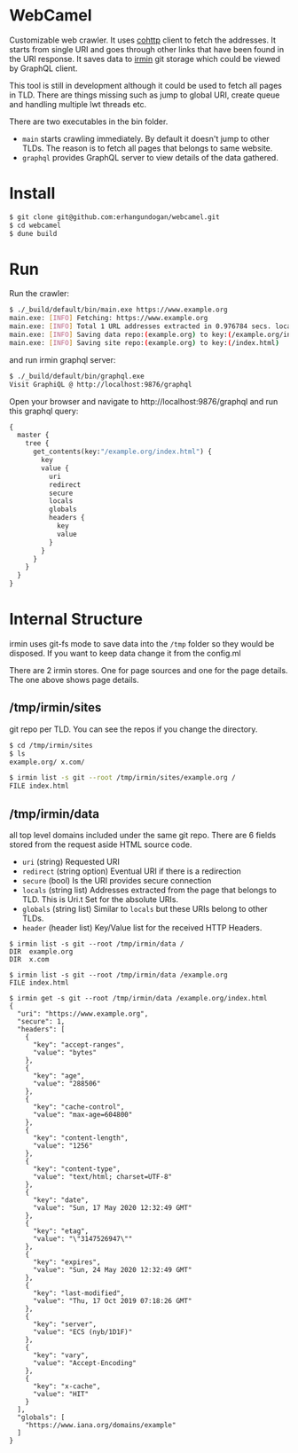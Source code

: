 # WebCamel

Customizable web crawler. It uses [cohttp](https://github.com/mirage/ocaml-cohttp) client to fetch the addresses. It starts from single URI and goes through other links that have been found in the URI response. It saves data to [irmin](https://github.com/mirage/irmin) git storage which could be viewed by GraphQL client.

This tool is still in development although it could be used to fetch all pages in TLD. There are things missing such as jump to global URI, create queue and handling multiple lwt threads etc. 

There are two executables in the bin folder.

- `main` starts crawling immediately. By default it doesn't jump to other TLDs. The reason is to fetch all pages that belongs to same website.
- `graphql` provides GraphQL server to view details of the data gathered. 

Install
=======

```bash
$ git clone git@github.com:erhangundogan/webcamel.git
$ cd webcamel
$ dune build
```

Run
===

Run the crawler:

```bash
$ ./_build/default/bin/main.exe https://www.example.org
main.exe: [INFO] Fetching: https://www.example.org
main.exe: [INFO] Total 1 URL addresses extracted in 0.976784 secs. locals: 0, globals: 1
main.exe: [INFO] Saving data repo:(example.org) to key:(/example.org/index.html)
main.exe: [INFO] Saving site repo:(example.org) to key:(/index.html)
```

and run irmin graphql server:

```bash
$ ./_build/default/bin/graphql.exe
Visit GraphiQL @ http://localhost:9876/graphql
```

Open your browser and navigate to http://localhost:9876/graphql and run this graphql query:

```graphql
{
  master {
    tree {
      get_contents(key:"/example.org/index.html") {
        key
        value {
          uri
          redirect
          secure
          locals
          globals
          headers {
            key
            value
          }
        }
      }
    }
  }
}
```


Internal Structure
==================

irmin uses git-fs mode to save data into the `/tmp` folder so they would be disposed. If you want to keep data change it from the config.ml

There are 2 irmin stores. One for page sources and one for the page details. The one above shows page details.

## /tmp/irmin/sites

git repo per TLD. You can see the repos if you change the directory.
```bash
$ cd /tmp/irmin/sites
$ ls
example.org/ x.com/

$ irmin list -s git --root /tmp/irmin/sites/example.org /
FILE index.html
```

## /tmp/irmin/data

all top level domains included under the same git repo. There are 6 fields stored from the request aside HTML source code.

- `uri` (string) Requested URI
- `redirect` (string option) Eventual URI if there is a redirection
- `secure` (bool) Is the URI provides secure connection
- `locals` (string list) Addresses extracted from the page that belongs to TLD. This is Uri.t Set for the absolute URIs.
- `globals` (string list) Similar to `locals` but these URIs belong to other TLDs.
- `header` (header list) Key/Value list for the received HTTP Headers. 

```
$ irmin list -s git --root /tmp/irmin/data /
DIR  example.org
DIR  x.com

$ irmin list -s git --root /tmp/irmin/data /example.org
FILE index.html

$ irmin get -s git --root /tmp/irmin/data /example.org/index.html
{
  "uri": "https://www.example.org",
  "secure": 1,
  "headers": [
    {
      "key": "accept-ranges",
      "value": "bytes"
    },
    {
      "key": "age",
      "value": "288506"
    },
    {
      "key": "cache-control",
      "value": "max-age=604800"
    },
    {
      "key": "content-length",
      "value": "1256"
    },
    {
      "key": "content-type",
      "value": "text/html; charset=UTF-8"
    },
    {
      "key": "date",
      "value": "Sun, 17 May 2020 12:32:49 GMT"
    },
    {
      "key": "etag",
      "value": "\"3147526947\""
    },
    {
      "key": "expires",
      "value": "Sun, 24 May 2020 12:32:49 GMT"
    },
    {
      "key": "last-modified",
      "value": "Thu, 17 Oct 2019 07:18:26 GMT"
    },
    {
      "key": "server",
      "value": "ECS (nyb/1D1F)"
    },
    {
      "key": "vary",
      "value": "Accept-Encoding"
    },
    {
      "key": "x-cache",
      "value": "HIT"
    }
  ],
  "globals": [
    "https://www.iana.org/domains/example"
  ]
}
```

